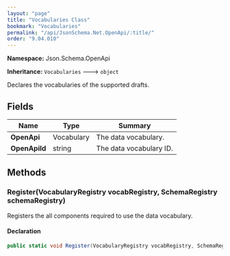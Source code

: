 ```yaml
---
layout: "page"
title: "Vocabularies Class"
bookmark: "Vocabularies"
permalink: "/api/JsonSchema.Net.OpenApi/:title/"
order: "9.04.010"
---
```

**Namespace:** Json.Schema.OpenApi

**Inheritance:**
`Vocabularies`
 🡒 
`object`

Declares the vocabularies of the supported drafts.

## Fields

| Name | Type | Summary |
|---|---|---|
| **OpenApi** | Vocabulary | The data vocabulary. |
| **OpenApiId** | string | The data vocabulary ID. |

## Methods

### Register(VocabularyRegistry vocabRegistry, SchemaRegistry schemaRegistry)

Registers the all components required to use the data vocabulary.

#### Declaration

```c#
public static void Register(VocabularyRegistry vocabRegistry, SchemaRegistry schemaRegistry)
```


